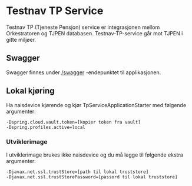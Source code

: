 # Testnav TP Service
Testnav TP (Tjeneste Pensjon) service er integrasjonen mellom Orkestratoren og TJPEN databasen. Testnav-TP-service går mot TJPEN i gitte miljøer.
 
## Swagger
Swagger finnes under [/swagger](https://testnav-tp-service.dev.intern.nav.no/swagger) -endepunktet til applikasjonen.
 
## Lokal kjøring
Ha naisdevice kjørende og kjør TpServiceApplicationStarter med følgende argumenter:
```
-Dspring.cloud.vault.token=[kopier token fra vault]
-Dspring.profiles.active=local
```

### Utviklerimage
I utviklerimage brukes ikke naisdevice og du må legge til følgende ekstra argumenter:
```
-Djavax.net.ssl.trustStore=[path til lokal truststore]
-Djavax.net.ssl.trustStorePassword=[passord til lokal truststore]
```